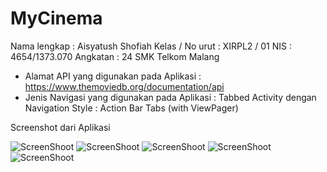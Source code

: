 # MyCinema

Nama lengkap : Aisyatush Shofiah
Kelas / No urut : XIRPL2 / 01
NIS : 4654/1373.070
Angkatan : 24
SMK Telkom Malang

* Alamat API yang digunakan pada Aplikasi : https://www.themoviedb.org/documentation/api
* Jenis Navigasi yang digunakan pada Aplikasi : Tabbed Activity dengan Navigation Style : Action Bar Tabs (with ViewPager)

Screenshot dari Aplikasi


![ScreenShoot](https://github.com/ai2025/MyCinema/blob/master/Screenshot_2017-05-14-23-19-27.png "") ![ScreenShoot](https://github.com/ai2025/MyCinema/blob/master/Screenshot_2017-05-14-23-19-33.png "")
![ScreenShoot](https://github.com/ai2025/MyCinema/blob/master/Screenshot_2017-05-14-23-19-49.png "") ![ScreenShoot](https://github.com/ai2025/MyCinema/blob/master/Screenshot_2017-05-14-23-20-13.png "")
![ScreenShoot](https://github.com/ai2025/MyCinema/blob/master/Screenshot_2017-05-14-23-20-17.png "")
